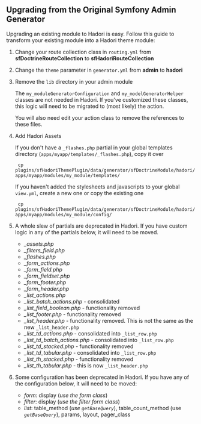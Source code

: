 Upgrading from the Original Symfony Admin Generator
---------------------------------------------------

Upgrading an existing module to Hadori is easy.  Follow this guide to transform your existing module into a Hadori theme module:

1. Change your route collection class in `routing.yml` from **sfDoctrineRouteCollection** to **sfHadoriRouteCollection**

2. Change the `theme` parameter in `generator.yml` from **admin** to **hadori**

3. Remove the `lib` directory in your admin module

    The `my_moduleGeneratorConfiguration` and `my_modelGeneratorHelper` classes are not needed in Hadori.  If you've customized these
    classes, this logic will need to be migrated to (most likely) the action.
    
    You will also need edit your action class to remove the references to these files.
        
4. Add Hadori Assets
  
    If you don't have a `_flashes.php` partial in your global templates directory (`apps/myapp/templates/_flashes.php`), copy it over

        cp plugins/sfHadoriThemePlugin/data/generator/sfDoctrineModule/hadori/templates/_flashes.php apps/myapp/modules/my_module/templates/

    If you haven't added the stylesheets and javascripts to your global `view.yml`, create a new one or copy the existing one

        cp plugins/sfHadoriThemePlugin/data/generator/sfDoctrineModule/hadori/skeleton/config/view.yml apps/myapp/modules/my_module/config/

5. A whole slew of partials are deprecated in Hadori.  If you have custom logic in any of the partials below, it will need to be moved.

    - *\_assets.php*
    - *\_filters\_field.php*
    - *\_flashes.php*
    - *\_form\_actions.php*
    - *\_form\_field.php*
    - *\_form\_fieldset.php*
    - *\_form\_footer.php*
    - *\_form\_header.php*
    - *\_list\_actions.php*
    - *\_list\_batch\_actions.php* - consolidated
    - *\_list\_field\_boolean.php* - functionality removed
    - *\_list\_footer.php* - functionality removed
    - *\_list\_header.php* - functionality removed.  This is not the same as the new `_list_header.php`
    - *\_list\_td\_actions.php* - consolidated into `_list_row.php`
    - *\_list\_td\_batch\_actions.php* - consolidated into `_list_row.php`
    - *\_list\_td\_stacked.php* - functionality removed
    - *\_list\_td\_tabular.php* - consolidated into `_list_row.php`
    - *\_list\_th\_stacked.php* - functionality removed
    - *\_list\_th\_tabular.php* - this is now `_list_header.php`


6. Some configuration has been deprecated in Hadori.  If you have any of the configuration below, it will need to be moved:

    - *form*: display (*use the form class*)
    - *filter*: display (*use the filter form class*)
    - *list*: table\_method (*use `getBaseQuery`*), table\_count\_method (use *`getBaseQuery`*), params, layout, pager\_class
